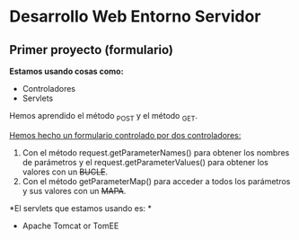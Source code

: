 # Desarrollo Web Entorno Servidor
## Primer proyecto (formulario)

**Estamos usando cosas como:**
- Controladores
- Servlets

Hemos aprendido el método <sub>POST</sub> y el método <sub>GET</sub>.

<u>Hemos hecho un formulario controlado por dos controladores: </u>
1. Con el método request.getParameterNames() para obtener los nombres de parámetros y el request.getParameterValues() para obtener los valores con un ~~BUCLE~~.
2. Con el método getParameterMap() para acceder a todos los parámetros y sus valores con un ~~MAPA~~.

*El servlets que estamos usando es: *
+ Apache Tomcat or TomEE

